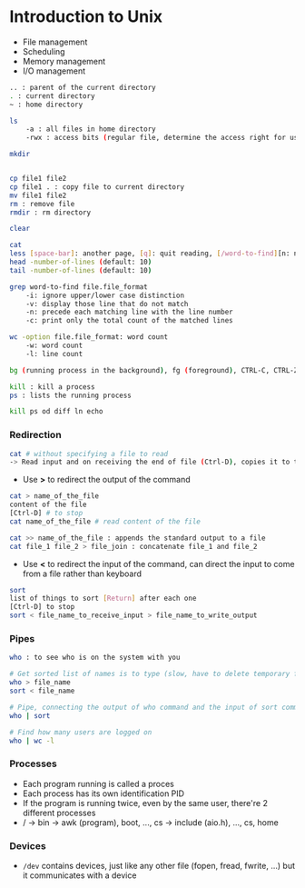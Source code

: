# Introduction to Unix
- File management
- Scheduling 
- Memory management 
- I/O management 

```sh
.. : parent of the current directory
. : current directory
~ : home directory 

ls
    -a : all files in home directory
    -rwx : access bits (regular file, determine the access right for user, group and the others: read, write and execute)

mkdir


cp file1 file2 
cp file1 . : copy file to current directory
mv file1 file2 
rm : remove file
rmdir : rm directory 

clear 

cat 
less [space-bar]: another page, [q]: quit reading, [/word-to-find][n: next occurence]
head -number-of-lines (default: 10)
tail -number-of-lines (default: 10)

grep word-to-find file.file_format 
    -i: ignore upper/lower case distinction
    -v: display those line that do not match 
    -n: precede each matching line with the line number 
    -c: print only the total count of the matched lines 

wc -option file.file_format: word count
    -w: word count 
    -l: line count

bg (running process in the background), fg (foreground), CTRL-C, CTRL-Z

kill : kill a process 
ps : lists the running process 

kill ps od diff ln echo
```
### Redirection 
```sh
cat # without specifying a file to read 
-> Read input and on receiving the end of file (Ctrl-D), copies it to the standard output 
```

- Use __>__ to redirect the output of the command
```sh
cat > name_of_the_file 
content of the file 
[Ctrl-D] # to stop 
cat name_of_the_file # read content of the file

cat >> name_of_the_file : appends the standard output to a file 
cat file_1 file_2 > file_join : concatenate file_1 and file_2 
```

- Use __<__ to redirect the input of the command, can direct the input to come from a file rather than keyboard
```sh
sort 
list of things to sort [Return] after each one 
[Ctrl-D] to stop 
sort < file_name_to_receive_input > file_name_to_write_output
```

### Pipes 
```sh
who : to see who is on the system with you

# Get sorted list of names is to type (slow, have to delete temporary files)
who > file_name 
sort < file_name 

# Pipe, connecting the output of who command and the input of sort command 
who | sort 

# Find how many users are logged on
who | wc -l
```


### Processes
- Each program running is called a proces
- Each process has its own identification PID 
- If the program is running twice, even by the same user, there're 2 different processes
- / -> bin -> awk (program), boot, ..., cs -> include (aio.h), ..., cs, home

### Devices 
- `/dev` contains devices, just like any other file (fopen, fread, fwrite, ...) but it communicates with a device 



